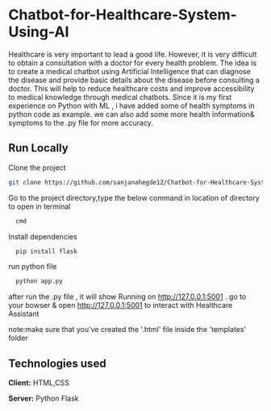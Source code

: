 # Chatbot-for-Healthcare-System-Using-AI
Healthcare is very important to lead a good life. However, it is very difficult to obtain a
consultation with a doctor for every health problem. The idea is to create a medical chatbot
using Artificial Intelligence that can diagnose the disease and provide basic details about the
disease before consulting a doctor. This will help to reduce healthcare costs and improve
accessibility to medical knowledge through medical chatbots. 
    Since it is my first experience on Python with ML , i have added some of health symptoms in python code as example.
we can also add some more health information& symptoms to the .py file for more accuracy.

## Run Locally

Clone the project

```bash
git clone https://github.com/sanjanahegde12/Chatbot-for-Healthcare-System-Using-AI.git
```

Go to the project directory,type the below command in location of directory to open in terminal

```bash
  cmd
```

Install dependencies 
```bash
  pip install flask
```

run python file 
```bash
  python app.py
```

after run the .py file , it will show Running on http://127.0.0.1:5001 . go to your bowser & open  http://127.0.0.1:5001 to interact with Healthcare Assistant

note:make sure that you've created the '.html' file inside the 'templates' folder


## Technologies used

**Client:** HTML,CSS 

**Server:** Python Flask
